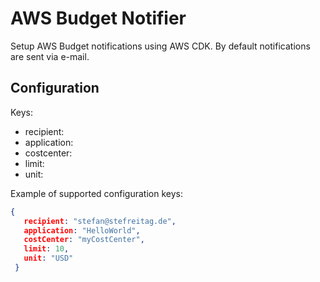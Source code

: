 #  AWS Budget Notifier

Setup AWS Budget notifications using AWS CDK.
By default notifications are sent via e-mail.


## Configuration

Keys:

- recipient:
- application:
- costcenter:
- limit:
- unit:

Example of supported configuration keys:
```json
{
   recipient: "stefan@stefreitag.de",
   application: "HelloWorld",
   costCenter: "myCostCenter",
   limit: 10,
   unit: "USD"
 }
```